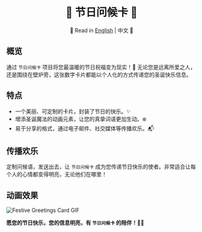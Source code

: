 <div align="center">

# 🎄 节日问候卡 💌

📜 Read in [English](README.md) | 中文 📜

</div>

## 概览
通过 `节日问候卡` 项目将您最温暖的节日祝福变为现实！🌟 无论您是远离所爱之人，还是围绕在壁炉旁，这张数字卡片都能以个人化的方式传递您的圣诞快乐信息。

## 特点
- 一个美丽、可定制的卡片，封装了节日的快乐。✨
- 增添圣诞魔法的动画元素，让您的真挚词语更加生动。❄️
- 易于分享的格式，通过电子邮件、社交媒体等传播欢乐。📬

## 传播欢乐
定制问候语，发送出去，让 `节日问候卡` 成为您传递节日快乐的使者。非常适合让每个人的心情都变得明亮，无论他们在哪里！

## 动画效果
![Festive Greetings Card GIF](./FestiveGreetingsCard.gif)

**愿您的节日快乐，您的信息明亮，有 `节日问候卡` 的陪伴！🎅🎉**
